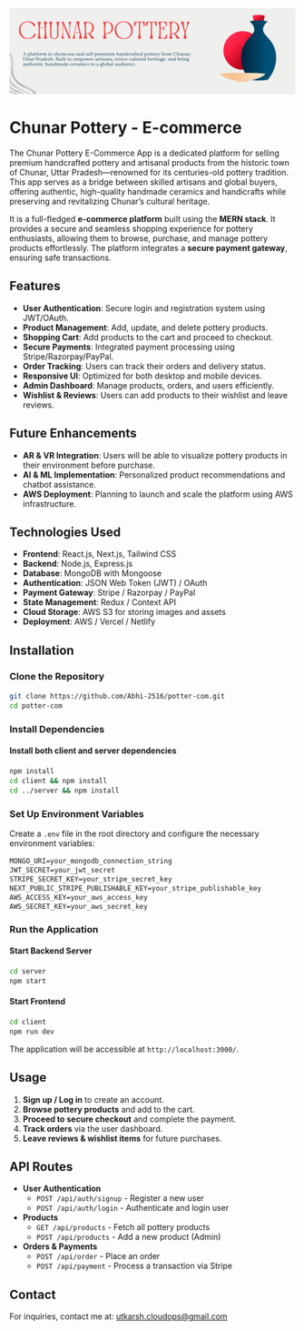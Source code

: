 ![Chunar Pottery Banner](assets/cp_b.png)

# Chunar Pottery - E-commerce

The Chunar Pottery E-Commerce App is a dedicated platform for selling premium handcrafted pottery and artisanal products from the historic town of Chunar, Uttar Pradesh—renowned for its centuries-old pottery tradition. This app serves as a bridge between skilled artisans and global buyers, offering authentic, high-quality handmade ceramics and handicrafts while preserving and revitalizing Chunar’s cultural heritage.

It is a full-fledged **e-commerce platform** built using the **MERN stack**. It provides a secure and seamless shopping experience for pottery enthusiasts, allowing them to browse, purchase, and manage pottery products effortlessly. The platform integrates a **secure payment gateway**, ensuring safe transactions.

## Features
- **User Authentication**: Secure login and registration system using JWT/OAuth.
- **Product Management**: Add, update, and delete pottery products.
- **Shopping Cart**: Add products to the cart and proceed to checkout.
- **Secure Payments**: Integrated payment processing using Stripe/Razorpay/PayPal.
- **Order Tracking**: Users can track their orders and delivery status.
- **Responsive UI**: Optimized for both desktop and mobile devices.
- **Admin Dashboard**: Manage products, orders, and users efficiently.
- **Wishlist & Reviews**: Users can add products to their wishlist and leave reviews.

## Future Enhancements
- **AR & VR Integration**: Users will be able to visualize pottery products in their environment before purchase.
- **AI & ML Implementation**: Personalized product recommendations and chatbot assistance.
- **AWS Deployment**: Planning to launch and scale the platform using AWS infrastructure.

## Technologies Used
- **Frontend**: React.js, Next.js, Tailwind CSS
- **Backend**: Node.js, Express.js
- **Database**: MongoDB with Mongoose
- **Authentication**: JSON Web Token (JWT) / OAuth
- **Payment Gateway**: Stripe / Razorpay / PayPal
- **State Management**: Redux / Context API
- **Cloud Storage**: AWS S3 for storing images and assets
- **Deployment**: AWS / Vercel / Netlify

## Installation

### Clone the Repository
```sh
git clone https://github.com/Abhi-2516/potter-com.git
cd potter-com
```

### Install Dependencies
#### Install both client and server dependencies
```sh
npm install
cd client && npm install
cd ../server && npm install
```

### Set Up Environment Variables
Create a `.env` file in the root directory and configure the necessary environment variables:
```env
MONGO_URI=your_mongodb_connection_string
JWT_SECRET=your_jwt_secret
STRIPE_SECRET_KEY=your_stripe_secret_key
NEXT_PUBLIC_STRIPE_PUBLISHABLE_KEY=your_stripe_publishable_key
AWS_ACCESS_KEY=your_aws_access_key
AWS_SECRET_KEY=your_aws_secret_key
```

### Run the Application
#### Start Backend Server
```sh
cd server
npm start
```
#### Start Frontend
```sh
cd client
npm run dev
```
The application will be accessible at `http://localhost:3000/`.

## Usage
1. **Sign up / Log in** to create an account.
2. **Browse pottery products** and add to the cart.
3. **Proceed to secure checkout** and complete the payment.
4. **Track orders** via the user dashboard.
5. **Leave reviews & wishlist items** for future purchases.

## API Routes
- **User Authentication**
  - `POST /api/auth/signup` - Register a new user
  - `POST /api/auth/login` - Authenticate and login user
- **Products**
  - `GET /api/products` - Fetch all pottery products
  - `POST /api/products` - Add a new product (Admin)
- **Orders & Payments**
  - `POST /api/order` - Place an order
  - `POST /api/payment` - Process a transaction via Stripe



## Contact
For inquiries, contact me at: [utkarsh.cloudops@gmail.com](mailto:utkarsh.cloudops@gmail.com)

